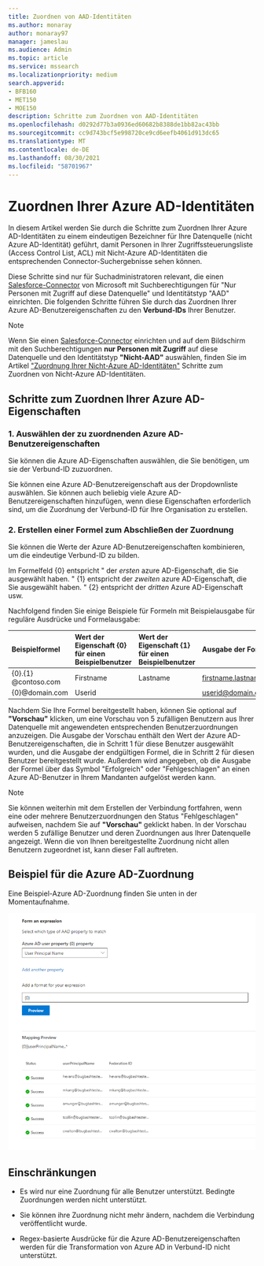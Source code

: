 ```yaml
---
title: Zuordnen von AAD-Identitäten
ms.author: monaray
author: monaray97
manager: jameslau
ms.audience: Admin
ms.topic: article
ms.service: mssearch
ms.localizationpriority: medium
search.appverid:
- BFB160
- MET150
- MOE150
description: Schritte zum Zuordnen von AAD-Identitäten
ms.openlocfilehash: d0292d77b3a0936ed60682b8388de1bb82ac43bb
ms.sourcegitcommit: cc9d743bcf5e998720ce9cd6eefb4061d913dc65
ms.translationtype: MT
ms.contentlocale: de-DE
ms.lasthandoff: 08/30/2021
ms.locfileid: "58701967"
---
```

# <a name="map-your-azure-ad-identities"></a>Zuordnen Ihrer Azure AD-Identitäten   

In diesem Artikel werden Sie durch die Schritte zum Zuordnen Ihrer Azure AD-Identitäten zu einem eindeutigen Bezeichner für Ihre Datenquelle (nicht Azure AD-Identität) geführt, damit Personen in Ihrer Zugriffssteuerungsliste (Access Control List, ACL) mit Nicht-Azure AD-Identitäten die entsprechenden Connector-Suchergebnisse sehen können.

Diese Schritte sind nur für Suchadministratoren relevant, die einen [Salesforce-Connector](salesforce-connector.md) von Microsoft mit Suchberechtigungen für "Nur Personen mit Zugriff auf diese Datenquelle" und Identitätstyp "AAD" einrichten. Die folgenden Schritte führen Sie durch das Zuordnen Ihrer Azure AD-Benutzereigenschaften zu den **Verbund-IDs** Ihrer Benutzer.

>[!NOTE]
>Wenn Sie einen [Salesforce-Connector](salesforce-connector.md) einrichten und auf dem Bildschirm mit den Suchberechtigungen **nur Personen mit Zugriff** auf diese Datenquelle und den Identitätstyp **"Nicht-AAD"** auswählen, finden Sie im Artikel ["Zuordnung Ihrer Nicht-Azure AD-Identitäten"](map-non-aad.md) Schritte zum Zuordnen von Nicht-Azure AD-Identitäten.  

## <a name="steps-for-mapping-your-azure-ad-properties"></a>Schritte zum Zuordnen Ihrer Azure AD-Eigenschaften

### <a name="1-select-azure-ad-user-properties-to-map"></a>1. Auswählen der zu zuordnenden Azure AD-Benutzereigenschaften

Sie können die Azure AD-Eigenschaften auswählen, die Sie benötigen, um sie der Verbund-ID zuzuordnen.

Sie können eine Azure AD-Benutzereigenschaft aus der Dropdownliste auswählen. Sie können auch beliebig viele Azure AD-Benutzereigenschaften hinzufügen, wenn diese Eigenschaften erforderlich sind, um die Zuordnung der Verbund-ID für Ihre Organisation zu erstellen.

### <a name="2-create-formula-to-complete-mapping"></a>2. Erstellen einer Formel zum Abschließen der Zuordnung

Sie können die Werte der Azure AD-Benutzereigenschaften kombinieren, um die eindeutige Verbund-ID zu bilden.

Im Formelfeld {0} entspricht " der *ersten* azure AD-Eigenschaft, die Sie ausgewählt haben. " {1} entspricht der *zweiten* azure AD-Eigenschaft, die Sie ausgewählt haben. " {2} entspricht der *dritten* Azure AD-Eigenschaft usw.  

Nachfolgend finden Sie einige Beispiele für Formeln mit Beispielausgabe für reguläre Ausdrücke und Formelausgabe:

| Beispielformel                  | Wert der Eigenschaft {0} für einen Beispielbenutzer                 | Wert der Eigenschaft {1} für einen Beispielbenutzer           | Ausgabe der Formel                  |
| :------------------- | :------------------- |:---------------|:---------------|
| {0}.{1} @contoso.com  | Firstname | Lastname |firstname.lastname@contoso.com
| {0}@domain.com                 | Userid                 |             |userid@domain.com

Nachdem Sie Ihre Formel bereitgestellt haben, können Sie optional auf **"Vorschau"** klicken, um eine Vorschau von 5 zufälligen Benutzern aus Ihrer Datenquelle mit angewendeten entsprechenden Benutzerzuordnungen anzuzeigen. Die Ausgabe der Vorschau enthält den Wert der Azure AD-Benutzereigenschaften, die in Schritt 1 für diese Benutzer ausgewählt wurden, und die Ausgabe der endgültigen Formel, die in Schritt 2 für diesen Benutzer bereitgestellt wurde. Außerdem wird angegeben, ob die Ausgabe der Formel über das Symbol "Erfolgreich" oder "Fehlgeschlagen" an einen Azure AD-Benutzer in Ihrem Mandanten aufgelöst werden kann.  

>[!NOTE]
>Sie können weiterhin mit dem Erstellen der Verbindung fortfahren, wenn eine oder mehrere Benutzerzuordnungen den Status "Fehlgeschlagen" aufweisen, nachdem Sie auf **"Vorschau"** geklickt haben. In der Vorschau werden 5 zufällige Benutzer und deren Zuordnungen aus Ihrer Datenquelle angezeigt. Wenn die von Ihnen bereitgestellte Zuordnung nicht allen Benutzern zugeordnet ist, kann dieser Fall auftreten.

## <a name="sample-azure-ad-mapping"></a>Beispiel für die Azure AD-Zuordnung

Eine Beispiel-Azure AD-Zuordnung finden Sie unten in der Momentaufnahme.

![Beispielmomentaufnahme zum Ausfüllen der Azure AD-Zuordnungsseite.](media/aad-mapping.png)

## <a name="limitations"></a>Einschränkungen  

- Es wird nur eine Zuordnung für alle Benutzer unterstützt. Bedingte Zuordnungen werden nicht unterstützt.  

- Sie können ihre Zuordnung nicht mehr ändern, nachdem die Verbindung veröffentlicht wurde.  

- Regex-basierte Ausdrücke für die Azure AD-Benutzereigenschaften werden für die Transformation von Azure AD in Verbund-ID nicht unterstützt.
